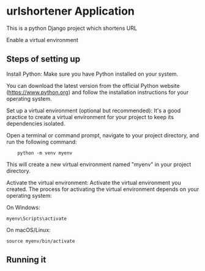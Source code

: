 # urlshortener Application

This is a python Django  project which shortens URL

Enable a virtual environment 

## Steps of setting up  

Install Python: Make sure you have Python installed on your system. 

You can download the latest version from the official Python website (https://www.python.org) and follow the installation instructions for your operating system.

Set up a virtual environment (optional but recommended): It's a good practice to create a virtual environment for your project to keep its dependencies isolated. 


Open a terminal or command prompt, navigate to your project directory, and run the following command:

        python -m venv myenv

This will create a new virtual environment named "myenv" in your project directory.

Activate the virtual environment: Activate the virtual environment you created. The process for activating the virtual environment depends on your operating system:

On Windows:
    
     
    myenv\Scripts\activate
    
 On macOS/Linux:
    
    source myenv/bin/activate
    
    
## Running it 

